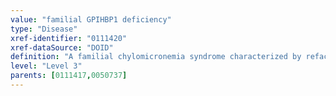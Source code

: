 ```yaml
---
value: "familial GPIHBP1 deficiency"
type: "Disease"
xref-identifier: "0111420"
xref-dataSource: "DOID"
definition: "A familial chylomicronemia syndrome characterized by refactory fasting hyperchylomicronemia, and elevated plasma triglyceride levels that has_material_basis_in homozygous or compound heterozygous mutation in GPIHBP1 on chromosome 8q24.3."
level: "Level 3"
parents: [0111417,0050737]
---
```

